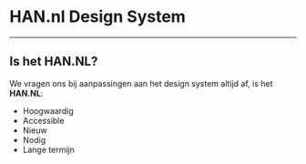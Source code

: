 # HAN.nl Design System

---

## Is het HAN.NL?

We vragen ons bij aanpassingen aan het design system altijd af, is het **HAN.NL**:

- Hoogwaardig
- Accessible
- Nieuw
- Nodig
- Lange termijn
